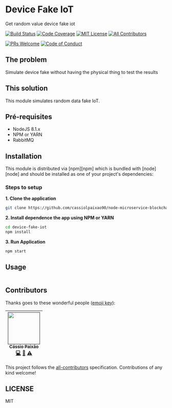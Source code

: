 # Device Fake IoT

Get random value device fake iot

[![Build Status][build-badge]][build]
[![Code Coverage][coverage-badge]][coverage]
[![MIT License][license-badge]][license]
[![All Contributors](https://img.shields.io/badge/all_contributors-1-orange.svg?style=flat-square)](#contributors)

[![PRs Welcome][prs-badge]][prs]
[![Code of Conduct][coc-badge]][coc]

## The problem

Simulate device fake without having the physical thing to test the results

## This solution

This module simulates random data fake IoT.

## Pré-requisites

- NodeJS 8.1.x
- NPM or YARN
- RabbitMQ

## Installation

This module is distributed via [npm][npm] which is bundled with [node][node] and should
be installed as one of your project's dependencies:

### Steps to setup

**1. Clone the application**

```bash
git clone https://github.com/cassiolpaixao90/node-microservice-blockchain-iot-knot.git
```

**2. Install dependence the app using NPM or YARN**

```bash
cd device-fake-iot
npm install
```

**3. Run Application**

```bash
npm start
```

## Usage

```javascript
```

## Contributors

Thanks goes to these wonderful people ([emoji key](https://github.com/kentcdodds/all-contributors#emoji-key)):

<!-- ALL-CONTRIBUTORS-LIST:START - Do not remove or modify this section -->

| [<img src="https://avatars3.githubusercontent.com/u/16453864?s=400&v=4" width="100px;"/><br /><sub>Cássio Paixão</sub>]()<br />[💻]() [📖]() [⚠️]() |
| :----------------------------------------------------------------------------------------------------------------------------------------------------:

<!-- ALL-CONTRIBUTORS-LIST:END -->

This project follows the [all-contributors](https://github.com/kentcdodds/all-contributors) specification. Contributions of any kind welcome!

## LICENSE

MIT

[build-badge]: https://img.shields.io/buildkite/3826789cf8890b426057e6fe1c4e683bdf04fa24d498885489/master.svg
[build]: ""
[coverage-badge]: https://img.shields.io/sonar/http/sonar.petalslink.com/org.ow2.petals%3Apetals-se-ase/coverage.svg
[coverage]: ""
[downloads-badge]: ""
[npm-stat]: ""
[license-badge]: https://img.shields.io/github/license/mashape/apistatus.svg
[license]: https://github.com/cassiolpaixao90/node-microservice-blockchain-iot-knot/blob/master/device-fake-service/LICENSE
[prs-badge]: https://img.shields.io/badge/PRs-welcome-brightgreen.svg?style=flat-square
[prs]: http://makeapullrequest.com
[coc-badge]: https://img.shields.io/badge/code%20of-conduct-ff69b4.svg?style=flat-square
[coc]: https://github.com/cassiolpaixao90/node-microservice-blockchain-iot-knot/blob/master/device-fake-service/CODE_OF_CONDUCT.md
[umd]: https://github.com/umdjs/umd
[npmcdn]: https://npmcdn.com
